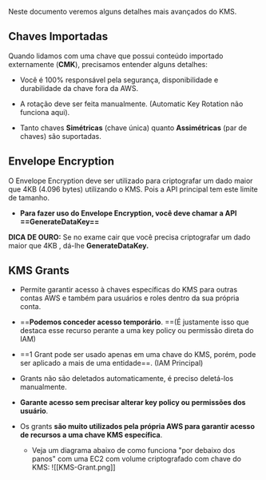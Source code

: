 Neste documento veremos alguns detalhes mais avançados do KMS.

## Chaves Importadas
Quando lidamos com uma chave que possui conteúdo importado externamente (**CMK**), precisamos entender alguns detalhes:

- Você é 100% responsável pela segurança, disponibilidade e durabilidade da chave fora da AWS.

- A rotação deve ser feita manualmente. (Automatic Key Rotation não funciona aqui).

- Tanto chaves **Simétricas** (chave única) quanto **Assimétricas** (par de chaves) são suportadas.

## Envelope Encryption
O Envelope Encryption deve ser utilizado para criptografar um dado maior que 4KB (4.096 bytes) utilizando o KMS. Pois a API principal tem este limite de tamanho.

- **Para fazer uso do Envelope Encryption, você deve chamar a API ==GenerateDataKey==**

**DICA DE OURO:** Se no exame cair que você precisa criptografar um dado maior que 4KB , dá-lhe **GenerateDataKey.**


## KMS Grants
- Permite garantir acesso à chaves específicas do KMS para outras contas AWS e também para usuários e roles dentro da sua própria conta.

- ==**Podemos conceder acesso temporário**. ==(É justamente isso que destaca esse recurso perante a uma key policy ou permissão direta do IAM)

- ==1 Grant pode ser usado apenas em uma chave do KMS, porém, pode ser aplicado a mais de uma entidade==. (IAM Principal)

- Grants não são deletados automaticamente, é preciso deletá-los manualmente.

- **Garante acesso sem precisar alterar key policy ou permissões dos usuário**.

- Os grants **são muito utilizados pela própria AWS para garantir acesso de recursos a uma chave KMS específica**. 

	- Veja um diagrama abaixo de como funciona "por debaixo dos panos" com uma EC2 com volume criptografado com chave do KMS:
		![[KMS-Grant.png]]